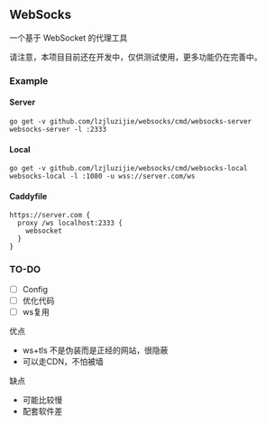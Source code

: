 ## WebSocks

一个基于 WebSocket 的代理工具

请注意，本项目目前还在开发中，仅供测试使用，更多功能仍在完善中。

### Example

#### Server

```
go get -v github.com/lzjluzijie/websocks/cmd/websocks-server
websocks-server -l :2333
```

#### Local

```
go get -v github.com/lzjluzijie/websocks/cmd/websocks-local
websocks-local -l :1080 -u wss://server.com/ws
```

#### Caddyfile
```
https://server.com {
  proxy /ws localhost:2333 {
    websocket
  }
}
```

### TO-DO

 - [ ] Config
 - [ ] 优化代码
 - [ ] ws复用

优点
 - ws+tls 不是伪装而是正经的网站，很隐蔽
 - 可以走CDN，不怕被墙

缺点
 - 可能比较慢
 - 配套软件差
